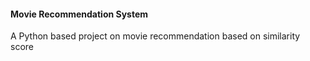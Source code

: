 #### Movie Recommendation System
A Python based project on movie recommendation based on similarity score
